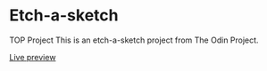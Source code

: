 # Etch-a-sketch
TOP Project
This is an etch-a-sketch project from The Odin Project.

[Live preview](https://juanguerrero09.github.io/etch-a-sketch/)
